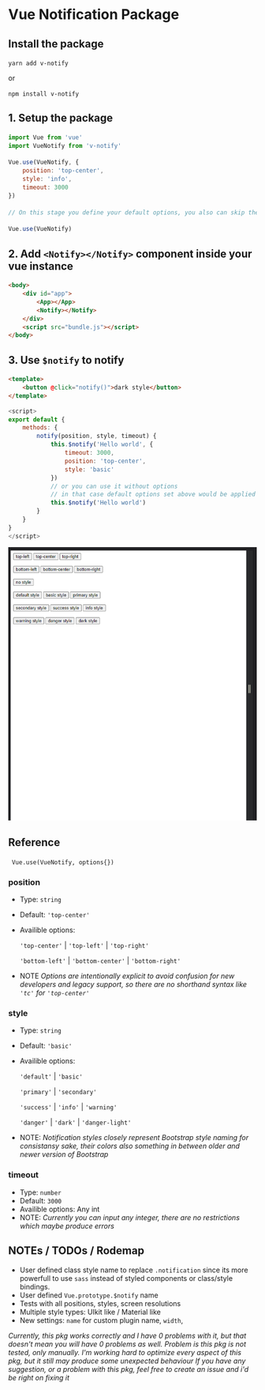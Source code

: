 # Vue Notification Package

## Install the package

`yarn add v-notify`

or

`npm install v-notify`

## 1. Setup the package
```javascript
import Vue from 'vue'
import VueNotify from 'v-notify'

Vue.use(VueNotify, {
    position: 'top-center',
    style: 'info',
    timeout: 3000
})

// On this stage you define your default options, you also can skip them

Vue.use(VueNotify)
```

## 2. Add `<Notify></Notify>` component inside your vue instance
```html
<body>
    <div id="app">
        <App></App>
        <Notify></Notify>
    </div>
    <script src="bundle.js"></script>
</body>
```
## 3. Use `$notify` to notify
```html
<template>
    <button @click="notify()">dark style</button>
</template>
```

```js
<script>
export default {
    methods: {
        notify(position, style, timeout) {
            this.$notify('Hello world', {
                timeout: 3000,
                position: 'top-center',
                style: 'basic'
            })
            // or you can use it without options
            // in that case default options set above would be applied
            this.$notify('Hello world')
        }
    }
}
</script>
```

<!--
## 4. Optionally you can use it inside your vuex store

### Setup
```js
import VueNotify, { NotificationVuexPlugin } from './../src/index.js'

Vue.use(VueNotify)

const store = new Vuex.Store({
    plugins: [NotificationVuexPlugin],
    actions: {
        callNotifyFromVuex() {
            // this method REQUIRES plugin
            this.$notify('notification sent from store prototype function')
        },
        callNotifyFromVuex() {
            // this method DOES NOT REQUIRE plugin as it calls using vue instance
            this._vm.$notify('notification from store')
        }
    }
})

new Vue({
    store,
    el: '#app',
    components: {
        App
    }
})
```
-->

![Example gif](https://github.com/ColtHands/Vue-Notification/blob/master/example/styles.gif?raw=true)

## Reference

` Vue.use(VueNotify, options{})`

### **position**
* Type: `string`
* Default: `'top-center'`
* Availible options:

    `'top-center'` | `'top-left'` | `'top-right'`

    `'bottom-left'` | `'bottom-center'` | `'bottom-right'`
* NOTE _Options are intentionally explicit to avoid confusion for new developers and legacy support, so there are no shorthand syntax like `'tc'` for `'top-center'`_

### **style**
* Type: `string`
* Default: `'basic'`
* Availible options:

    `'default'` | `'basic'`
    
    `'primary'` | `'secondary'`

    `'success'` | `'info'` | `'warning'`

     `'danger'` | `'dark'` | `'danger-light'`
* NOTE: _Notification styles closely represent Bootstrap style naming for consistansy sake, their colors also something in between older and newer version of Bootstrap_

### **timeout**
* Type: `number`
* Default: `3000`
* Availible options: Any int
* NOTE: _Currently you can input any integer, there are no restrictions which maybe produce errors_

## NOTEs / TODOs / Rodemap
* User defined class style name to replace `.notification` since its more powerfull to use `sass` instead of styled components or class/style bindings.
* User defined `Vue.prototype.$notify` name
* Tests with all positions, styles, screen resolutions
* Multiple style types: UIkit like / Material like
* New settings: `name` for custom plugin name, `width`,

_Currently, this pkg works correctly and I have 0 problems with it, but that doesn't mean you will have 0 problems as well._
_Problem is this pkg is not tested, only manually._
_I'm working hard to optimize every aspect of this pkg, but it still may produce some unexpected behaviour_
_If you have any suggestion, or a problem with this pkg, feel free to create an issue and i'd be right on fixing it_